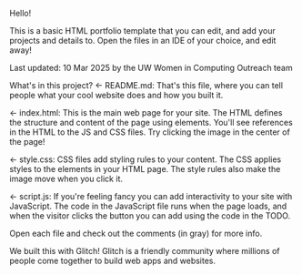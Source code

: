Hello!

This is a basic HTML portfolio template that you can edit, and add your projects and details to. Open the files in an IDE of your choice, and edit away! 

Last updated: 10 Mar 2025 by the UW Women in Computing Outreach team

What's in this project?
← README.md: That's this file, where you can tell people what your cool website does and how you built it.

← index.html: This is the main web page for your site. The HTML defines the structure and content of the page using elements. You'll see references in the HTML to the JS and CSS files. Try clicking the image in the center of the page!

← style.css: CSS files add styling rules to your content. The CSS applies styles to the elements in your HTML page. The style rules also make the image move when you click it.

← script.js: If you're feeling fancy you can add interactivity to your site with JavaScript. The code in the JavaScript file runs when the page loads, and when the visitor clicks the button you can add using the code in the TODO.

Open each file and check out the comments (in gray) for more info.

We built this with Glitch!
Glitch is a friendly community where millions of people come together to build web apps and websites.

